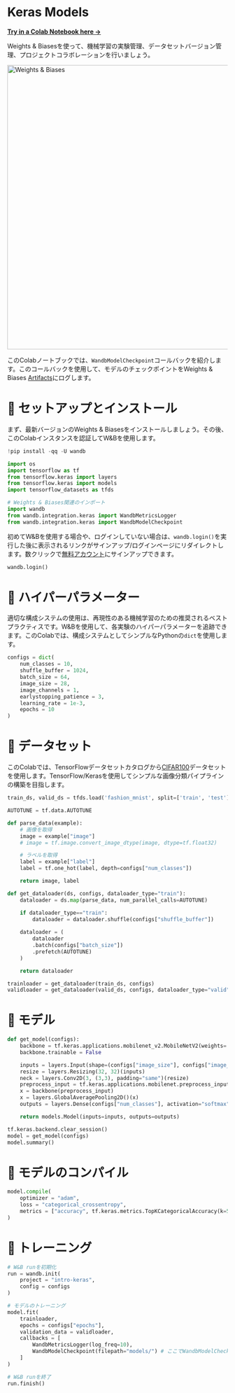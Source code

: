
# Keras Models

[**Try in a Colab Notebook here →**](https://colab.research.google.com/github/wandb/examples/blob/master/colabs/keras/Use_WandbModelCheckpoint_in_your_Keras_workflow.ipynb)

Weights & Biasesを使って、機械学習の実験管理、データセットバージョン管理、プロジェクトコラボレーションを行いましょう。

<img src="http://wandb.me/mini-diagram" width="650" alt="Weights & Biases" />

このColabノートブックでは、`WandbModelCheckpoint`コールバックを紹介します。このコールバックを使用して、モデルのチェックポイントをWeights & Biases [Artifacts](https://docs.wandb.ai/guides/data-and-model-versioning)にログします。

# 🌴 セットアップとインストール

まず、最新バージョンのWeights & Biasesをインストールしましょう。その後、このColabインスタンスを認証してW&Bを使用します。

```python
!pip install -qq -U wandb
```

```python
import os
import tensorflow as tf
from tensorflow.keras import layers
from tensorflow.keras import models
import tensorflow_datasets as tfds

# Weights & Biases関連のインポート
import wandb
from wandb.integration.keras import WandbMetricsLogger
from wandb.integration.keras import WandbModelCheckpoint
```

初めてW&Bを使用する場合や、ログインしていない場合は、`wandb.login()`を実行した後に表示されるリンクがサインアップ/ログインページにリダイレクトします。数クリックで[無料アカウント](https://wandb.ai/signup)にサインアップできます。

```python
wandb.login()
```

# 🌳 ハイパーパラメーター

適切な構成システムの使用は、再現性のある機械学習のための推奨されるベストプラクティスです。W&Bを使用して、各実験のハイパーパラメーターを追跡できます。このColabでは、構成システムとしてシンプルなPythonの`dict`を使用します。

```python
configs = dict(
    num_classes = 10,
    shuffle_buffer = 1024,
    batch_size = 64,
    image_size = 28,
    image_channels = 1,
    earlystopping_patience = 3,
    learning_rate = 1e-3,
    epochs = 10
)
```

# 🍁 データセット

このColabでは、TensorFlowデータセットカタログから[CIFAR100](https://www.tensorflow.org/datasets/catalog/cifar100)データセットを使用します。TensorFlow/Kerasを使用してシンプルな画像分類パイプラインの構築を目指します。

```python
train_ds, valid_ds = tfds.load('fashion_mnist', split=['train', 'test'])
```

```python
AUTOTUNE = tf.data.AUTOTUNE

def parse_data(example):
    # 画像を取得
    image = example["image"]
    # image = tf.image.convert_image_dtype(image, dtype=tf.float32)

    # ラベルを取得
    label = example["label"]
    label = tf.one_hot(label, depth=configs["num_classes"])

    return image, label

def get_dataloader(ds, configs, dataloader_type="train"):
    dataloader = ds.map(parse_data, num_parallel_calls=AUTOTUNE)

    if dataloader_type=="train":
        dataloader = dataloader.shuffle(configs["shuffle_buffer"])
      
    dataloader = (
        dataloader
        .batch(configs["batch_size"])
        .prefetch(AUTOTUNE)
    )

    return dataloader
```

```python
trainloader = get_dataloader(train_ds, configs)
validloader = get_dataloader(valid_ds, configs, dataloader_type="valid")
```

# 🎄 モデル

```python
def get_model(configs):
    backbone = tf.keras.applications.mobilenet_v2.MobileNetV2(weights='imagenet', include_top=False)
    backbone.trainable = False

    inputs = layers.Input(shape=(configs["image_size"], configs["image_size"], configs["image_channels"]))
    resize = layers.Resizing(32, 32)(inputs)
    neck = layers.Conv2D(3, (3,3), padding="same")(resize)
    preprocess_input = tf.keras.applications.mobilenet.preprocess_input(neck)
    x = backbone(preprocess_input)
    x = layers.GlobalAveragePooling2D()(x)
    outputs = layers.Dense(configs["num_classes"], activation="softmax")(x)

    return models.Model(inputs=inputs, outputs=outputs)
```

```python
tf.keras.backend.clear_session()
model = get_model(configs)
model.summary()
```

# 🌿 モデルのコンパイル

```python
model.compile(
    optimizer = "adam",
    loss = "categorical_crossentropy",
    metrics = ["accuracy", tf.keras.metrics.TopKCategoricalAccuracy(k=5, name='top@5_accuracy')]
)
```

# 🌻 トレーニング

```python
# W&B runを初期化
run = wandb.init(
    project = "intro-keras",
    config = configs
)

# モデルのトレーニング
model.fit(
    trainloader,
    epochs = configs["epochs"],
    validation_data = validloader,
    callbacks = [
        WandbMetricsLogger(log_freq=10),
        WandbModelCheckpoint(filepath="models/") # ここでWandbModelCheckpointを使用
    ]
)

# W&B runを終了
run.finish()
```